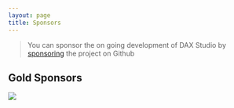 ```yaml
---
layout: page
title: Sponsors
---
```


> You can sponsor the on going development of DAX Studio by [sponsoring](https://github.com/sponsors/DaxStudio) the project on Github

## Gold Sponsors

![](https://avatars.githubusercontent.com/u/31683734?s=120&v=4)

